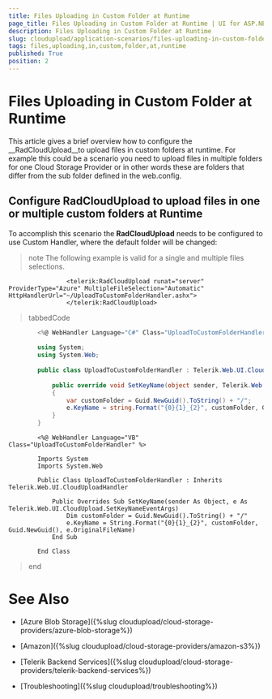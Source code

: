 ```yaml
---
title: Files Uploading in Custom Folder at Runtime
page_title: Files Uploading in Custom Folder at Runtime | UI for ASP.NET AJAX Documentation
description: Files Uploading in Custom Folder at Runtime
slug: cloudupload/application-scenarios/files-uploading-in-custom-folder-at-runtime
tags: files,uploading,in,custom,folder,at,runtime
published: True
position: 2
---
```


# Files Uploading in Custom Folder at Runtime



This article gives a brief overview how to configure the __RadCloudUpload__to upload files in custom folders at runtime. For example this could be a scenario you need to upload files in multiple folders for one Cloud Storage Provider or in other words these are folders that differ from the sub folder defined in the web.config.

## Configure RadCloudUpload to upload files in one or multiple custom folders at Runtime

To accomplish this scenario the __RadCloudUpload__ needs to be configured to use Custom Handler, where the default folder will be changed:

>note The following example is valid for a single and multiple files selections.
>


````ASPNET
	            <telerik:RadCloudUpload runat="server" ProviderType="Azure" MultipleFileSelection="Automatic" HttpHandlerUrl="~/UploadToCustomFolderHandler.ashx">
	            </telerik:RadCloudUpload>
````



>tabbedCode

````C#
	    <%@ WebHandler Language="C#" Class="UploadToCustomFolderHandler" %>
	
	    using System;
	    using System.Web;
	
	    public class UploadToCustomFolderHandler : Telerik.Web.UI.CloudUploadHandler {
	
	        public override void SetKeyName(object sender, Telerik.Web.UI.CloudUpload.SetKeyNameEventArgs e)
	        {        
	            var customFolder = Guid.NewGuid().ToString() + "/";
	            e.KeyName = string.Format("{0}{1}_{2}", customFolder, Guid.NewGuid(), e.OriginalFileName);
	        }
	    }
````



````VB.NET
	    <%@ WebHandler Language="VB" Class="UploadToCustomFolderHandler" %>
	
	    Imports System
	    Imports System.Web
	
	    Public Class UploadToCustomFolderHandler : Inherits Telerik.Web.UI.CloudUploadHandler
	
	        Public Overrides Sub SetKeyName(sender As Object, e As Telerik.Web.UI.CloudUpload.SetKeyNameEventArgs)
	            Dim customFolder = Guid.NewGuid().ToString() + "/"
	            e.KeyName = String.Format("{0}{1}_{2}", customFolder, Guid.NewGuid(), e.OriginalFileName)
	        End Sub
	
	    End Class
````


>end

# See Also

 * [Azure Blob Storage]({%slug cloudupload/cloud-storage-providers/azure-blob-storage%})

 * [Amazon]({%slug cloudupload/cloud-storage-providers/amazon-s3%})

 * [Telerik Backend Services]({%slug cloudupload/cloud-storage-providers/telerik-backend-services%})

 * [Troubleshooting]({%slug cloudupload/troubleshooting%})
